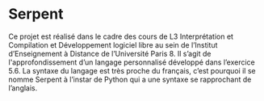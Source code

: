 # Serpent
Ce projet est réalisé dans le cadre des cours de L3 Interprétation et Compilation et Développement logiciel libre au sein de l’Institut d’Enseignement à Distance de l’Université Paris 8. Il s’agit de l'approfondissement d’un langage personnalisé développé dans l’exercice 5.6. La syntaxe du langage est très proche du français, c’est pourquoi il se nomme Serpent à l’instar de Python qui a une syntaxe se rapprochant de l’anglais.
